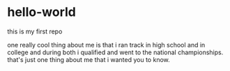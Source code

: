 # hello-world
this is my first repo

one really cool thing about me is that i ran track in high school and in college and during both i qualified and went to the national championships.  that's just one thing about me that i wanted you to know.  
